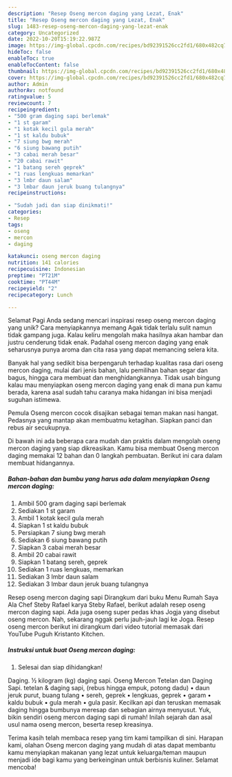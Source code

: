 ```yaml
---
description: "Resep Oseng mercon daging yang Lezat, Enak"
title: "Resep Oseng mercon daging yang Lezat, Enak"
slug: 1483-resep-oseng-mercon-daging-yang-lezat-enak
category: Uncategorized
date: 2022-10-20T15:19:22.987Z
image: https://img-global.cpcdn.com/recipes/bd92391526cc2fd1/680x482cq70/oseng-mercon-daging-foto-resep-utama.jpg
hideToc: false
enableToc: true
enableTocContent: false
thumbnail: https://img-global.cpcdn.com/recipes/bd92391526cc2fd1/680x482cq70/oseng-mercon-daging-foto-resep-utama.jpg
cover: https://img-global.cpcdn.com/recipes/bd92391526cc2fd1/680x482cq70/oseng-mercon-daging-foto-resep-utama.jpg
author: Admin
authorAv: notfound
ratingvalue: 5
reviewcount: 7
recipeingredient:
- "500 gram daging sapi berlemak"
- "1 st garam"
- "1 kotak kecil gula merah"
- "1 st kaldu bubuk"
- "7 siung bwg merah"
- "6 siung bawang putih"
- "3 cabai merah besar"
- "20 cabai rawit"
- "1 batang sereh geprek"
- "1 ruas lengkuas memarkan"
- "3 lmbr daun salam"
- "3 lmbar daun jeruk buang tulangnya"
recipeinstructions:

- "Sudah jadi dan siap dinikmati!"
categories:
- Resep
tags:
- oseng
- mercon
- daging

katakunci: oseng mercon daging 
nutrition: 141 calories
recipecuisine: Indonesian
preptime: "PT21M"
cooktime: "PT44M"
recipeyield: "2"
recipecategory: Lunch

---
```



Selamat Pagi Anda sedang mencari inspirasi resep oseng mercon daging yang unik? Cara menyiapkannya memang Agak tidak terlalu sulit namun tidak gampang juga. Kalau keliru mengolah maka hasilnya akan hambar dan justru cenderung tidak enak. Padahal oseng mercon daging yang enak seharusnya punya aroma dan cita rasa yang dapat memancing selera kita.


Banyak hal yang sedikit bisa berpengaruh terhadap kualitas rasa dari oseng mercon daging, mulai dari jenis bahan, lalu pemilihan bahan segar dan bagus, hingga cara membuat dan menghidangkannya. Tidak usah bingung kalau mau menyiapkan oseng mercon daging yang enak di mana pun kamu berada, karena asal sudah tahu caranya maka hidangan ini bisa menjadi suguhan istimewa.

Pemula Oseng mercon cocok disajikan sebagai teman makan nasi hangat. Pedasnya yang mantap akan membuatmu ketagihan. Siapkan panci dan rebus air secukupnya.


Di bawah ini ada beberapa cara mudah dan praktis dalam mengolah oseng mercon daging yang siap dikreasikan. Kamu bisa membuat Oseng mercon daging memakai 12 bahan dan 0 langkah pembuatan. Berikut ini cara dalam membuat hidangannya.

<!--inarticleads1-->

##### Bahan-bahan dan bumbu yang harus ada dalam menyiapkan Oseng mercon daging:

1. Ambil 500 gram daging sapi berlemak
1. Sediakan 1 st garam
1. Ambil 1 kotak kecil gula merah
1. Siapkan 1 st kaldu bubuk
1. Persiapkan 7 siung bwg merah
1. Sediakan 6 siung bawang putih
1. Siapkan 3 cabai merah besar
1. Ambil 20 cabai rawit
1. Siapkan 1 batang sereh, geprek
1. Sediakan 1 ruas lengkuas, memarkan
1. Sediakan 3 lmbr daun salam
1. Sediakan 3 lmbar daun jeruk buang tulangnya


Resep oseng mercon daging sapi Dirangkum dari buku Menu Rumah Saya Ala Chef Steby Rafael karya Steby Rafael, berikut adalah resep oseng mercon daging sapi. Ada juga oseng super pedas khas Jogja yang disebut oseng mercon. Nah, sekarang nggak perlu jauh-jauh lagi ke Joga. Resep oseng mercon berikut ini dirangkum dari video tutorial memasak dari YouTube Puguh Kristanto Kitchen. 

<!--inarticleads2-->

##### Instruksi untuk buat Oseng mercon daging:


1. Selesai dan siap dihidangkan!

Daging. ½ kilogram (kg) daging sapi. Oseng Mercon Tetelan dan Daging Sapi. tetelan &amp; daging sapi, (rebus hingga empuk, potong dadu) • daun jeruk purut, buang tulang • sereh, geprek • lengkuas, geprek • garam • kaldu bubuk • gula merah • gula pasir. Kecilkan api dan teruskan memasak daging hingga bumbunya meresap dan sebagian airnya menyusut. Yuk, bikin sendiri oseng mercon daging sapi di rumah! Inilah sejarah dan asal usul nama oseng mercon, beserta resep kreasinya. 

Terima kasih telah membaca resep yang tim kami tampilkan di sini. Harapan kami, olahan Oseng mercon daging yang mudah di atas dapat membantu kamu menyiapkan makanan yang lezat untuk keluarga/teman maupun menjadi ide bagi kamu yang berkeinginan untuk berbisnis kuliner. Selamat mencoba!
